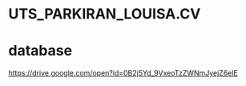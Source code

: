 # UTS_PARKIRAN_LOUISA.CV

# database
https://drive.google.com/open?id=0B2j5Yd_9VxeoTzZWNmJyejZ6elE


